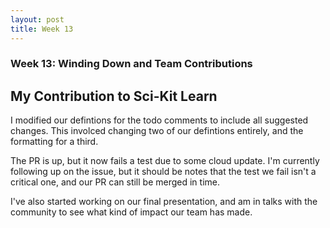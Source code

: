 ```yaml
---
layout: post
title: Week 13
---
```


### Week 13: Winding Down and Team Contributions


## My Contribution to Sci-Kit Learn

I modified our defintions for the todo comments to include all suggested changes. This involced changing two of our defintions entirely, and the formatting for a third. 

The PR is up, but it now fails a test due to some cloud update. I'm currently following up on the issue, but it should be notes that the test we fail isn't a critical one, and our PR can still be merged in time. 

I've also started working on our final presentation, and am in talks with the community to see what kind of impact our team has made. 
